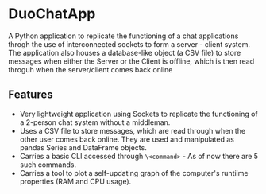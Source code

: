 # DuoChatApp

A Python application to replicate the functioning of a chat applications throgh the use of interconnected sockets to form a server - client system. The application also houses a database-like object (a CSV file) to store messages when either the Server or the Client is offline, which is then read throguh when the server/client comes back online

## Features

- Very lightweight application using Sockets to replicate the functioning of a 2-person chat system without a middleman.
- Uses a CSV file to store messages, which are read through when the other user comes back online. They are used and manipulated as pandas Series and DataFrame objects.
- Carries a basic CLI accessed through `\<command>` - As of now there are 5 such commands.
- Carries a tool to plot a self-updating graph of the computer's runtiime properties (RAM and CPU usage).
